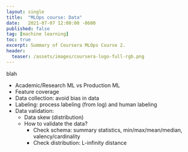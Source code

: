 ```yaml
---
layout: single
title:  "MLOps course: Data"
date:   2021-07-07 12:00:00 -0600
published: false
tag: [machine learning]
toc: true
excerpt: Summary of Coursera MLOps Course 2.
header:
  teaser: /assets/images/coursera-logo-full-rgb.png
---
```

blah

* Academic/Research ML vs Production ML
* Feature coverage
* Data collection: avoid bias in data
* Labeling: process labeling (from log) and human labeling
* Data validation:
  * Data skew (distribution)
  * How to validate the data?
    * Check schema: summary statistics, min/max/mean/median, valency/cardinality
    * Check distribution: L-infinity distance